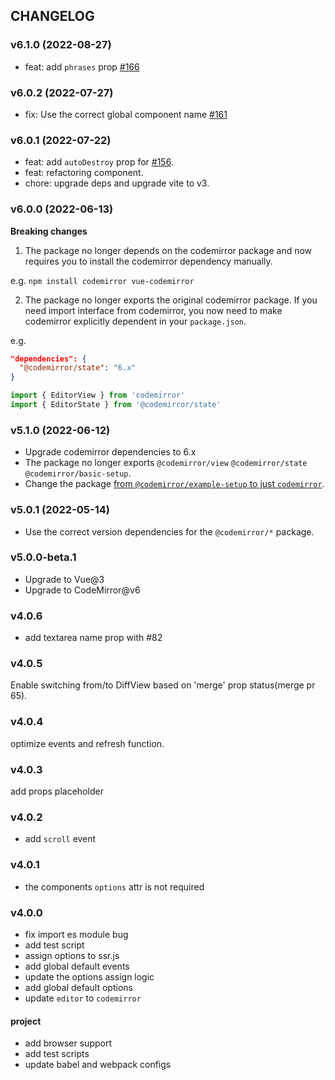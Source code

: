 ## CHANGELOG

### v6.1.0 (2022-08-27)

- feat: add `phrases` prop [#166](https://github.com/surmon-china/vue-codemirror/pull/166)

### v6.0.2 (2022-07-27)

- fix: Use the correct global component name [#161](https://github.com/surmon-china/vue-codemirror/discussions/161)

### v6.0.1 (2022-07-22)

- feat: add `autoDestroy` prop for [#156](https://github.com/surmon-china/vue-codemirror/pull/156).
- feat: refactoring component.
- chore: upgrade deps and upgrade vite to v3.

### v6.0.0 (2022-06-13)

**Breaking changes**

1. The package no longer depends on the codemirror package and now requires you to install the codemirror dependency manually.

e.g. `npm install codemirror vue-codemirror`

2. The package no longer exports the original codemirror package. If you need import interface from codemirror, you now need to make codemirror explicitly dependent in your `package.json`.

e.g.

```json
"dependencies": {
  "@codemirror/state": "6.x"
}
```

```ts
import { EditorView } from 'codemirror'
import { EditorState } from '@codemirror/state'
```

### v5.1.0 (2022-06-12)

- Upgrade codemirror dependencies to 6.x
- The package no longer exports `@codemirror/view` `@codemirror/state` `@codemirror/basic-setup`.
- Change the package [from `@codemirror/example-setup` to just `codemirror`](https://github.com/codemirror/basic-setup/blob/main/CHANGELOG.md#breaking-changes).

### v5.0.1 (2022-05-14)

- Use the correct version dependencies for the `@codemirror/*` package.

### v5.0.0-beta.1

- Upgrade to Vue@3
- Upgrade to CodeMirror@v6

### v4.0.6

- add textarea name prop with #82

### v4.0.5

Enable switching from/to DiffView based on 'merge' prop status(merge pr 65).

### v4.0.4

optimize events and refresh function.

### v4.0.3

add props placeholder

### v4.0.2

- add `scroll` event

### v4.0.1

- the components `options` attr is not required

### v4.0.0

- fix import es module bug
- add test script
- assign options to ssr.js
- add global default events
- update the options assign logic
- add global default options
- update `editor` to `codemirror`

#### project

- add browser support
- add test scripts
- update babel and webpack configs
